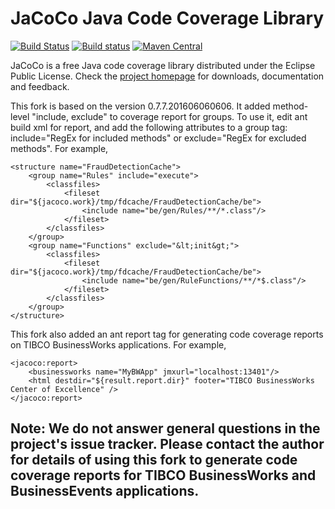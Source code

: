JaCoCo Java Code Coverage Library
=================================

[![Build Status](https://travis-ci.org/jacoco/jacoco.svg?branch=master)](https://travis-ci.org/jacoco/jacoco)
[![Build status](https://ci.appveyor.com/api/projects/status/g28egytv4tb898d7/branch/master?svg=true)](https://ci.appveyor.com/project/JaCoCo/jacoco/branch/master)
[![Maven Central](https://maven-badges.herokuapp.com/maven-central/org.jacoco/org.jacoco.core/badge.svg?style=flat)](http://search.maven.org/#search|ga|1|g%3Aorg.jacoco)

JaCoCo is a free Java code coverage library distributed under the Eclipse Public
License. Check the [project homepage](http://www.eclemma.org/jacoco)
for downloads, documentation and feedback.

This fork is based on the version 0.7.7.201606060606.  It added method-level "include, exclude" to coverage report for groups. To use it, edit ant build xml for report, and add the following attributes to a group tag: include="RegEx for included methods" or exclude="RegEx for excluded methods". For example,
````
<structure name="FraudDetectionCache">
	<group name="Rules" include="execute">
		<classfiles>
			<fileset dir="${jacoco.work}/tmp/fdcache/FraudDetectionCache/be">
				<include name="be/gen/Rules/**/*.class"/>
			</fileset>
		</classfiles>
	</group>
	<group name="Functions" exclude="&lt;init&gt;">
		<classfiles>
			<fileset dir="${jacoco.work}/tmp/fdcache/FraudDetectionCache/be">
				<include name="be/gen/RuleFunctions/**/*$.class"/>
			</fileset>
		</classfiles>
	</group>
</structure>
````

This fork also added an ant report tag for generating code coverage reports on TIBCO BusinessWorks applications.  For example,
````
<jacoco:report>
	<businessworks name="MyBWApp" jmxurl="localhost:13401"/>
	<html destdir="${result.report.dir}" footer="TIBCO BusinessWorks Center of Excellence" />
</jacoco:report>
````
Note: We do not answer general questions in the project's issue tracker. Please contact the author for details of using this fork to generate code coverage reports for TIBCO BusinessWorks and BusinessEvents applications.
-------------------------------------------------------------------------
